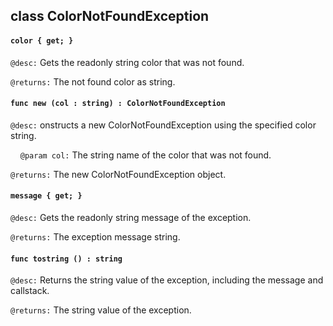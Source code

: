 ## class ColorNotFoundException

#### ```color { get; }```


```@desc:``` Gets the readonly string color that was not found.

```@returns:``` The not found color as string.

#### ```func new (col : string) : ColorNotFoundException```


```@desc:``` onstructs a new ColorNotFoundException using the specified color string.

&nbsp;&nbsp;&nbsp;&nbsp;```@param col:``` The string name of the color that was not found.

```@returns:``` The new ColorNotFoundException object.

#### ```message { get; }```


```@desc:``` Gets the readonly string message of the exception.

```@returns:``` The exception message string.

#### ```func tostring () : string```


```@desc:``` Returns the string value of the exception, including the message and callstack.

```@returns:``` The string value of the exception.

